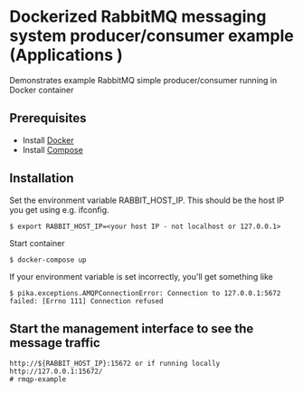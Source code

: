 
# Dockerized RabbitMQ messaging system producer/consumer example (Applications )

Demonstrates example RabbitMQ simple producer/consumer running in Docker container

## Prerequisites

- Install [Docker](https://docs.docker.com/installation/)
- Install [Compose](https://docs.docker.com/compose/install/)


## Installation

Set the environment variable RABBIT_HOST_IP. This should be the host IP you get using e.g. ifconfig.

    $ export RABBIT_HOST_IP=<your host IP - not localhost or 127.0.0.1>  

Start container

    $ docker-compose up  
    
If your environment variable is set incorrectly, you'll get something like

    $ pika.exceptions.AMQPConnectionError: Connection to 127.0.0.1:5672 failed: [Errno 111] Connection refused
    

## Start the management interface to see the message traffic
    
    http://${RABBIT_HOST_IP}:15672 or if running locally http://127.0.0.1:15672/
    # rmqp-example


